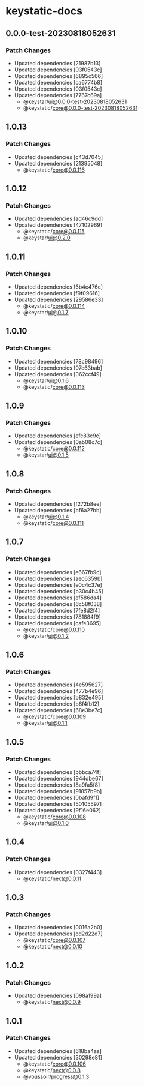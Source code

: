 # keystatic-docs

## 0.0.0-test-20230818052631

### Patch Changes

- Updated dependencies [21987b13]
- Updated dependencies [03f0543c]
- Updated dependencies [6895c566]
- Updated dependencies [ca6774b8]
- Updated dependencies [03f0543c]
- Updated dependencies [7767c69a]
  - @keystar/ui@0.0.0-test-20230818052631
  - @keystatic/core@0.0.0-test-20230818052631

## 1.0.13

### Patch Changes

- Updated dependencies [c43d7045]
- Updated dependencies [21395048]
  - @keystatic/core@0.0.116

## 1.0.12

### Patch Changes

- Updated dependencies [ad46c9dd]
- Updated dependencies [47102969]
  - @keystatic/core@0.0.115
  - @keystar/ui@0.2.0

## 1.0.11

### Patch Changes

- Updated dependencies [6b4c476c]
- Updated dependencies [f9f09616]
- Updated dependencies [29586e33]
  - @keystatic/core@0.0.114
  - @keystar/ui@0.1.7

## 1.0.10

### Patch Changes

- Updated dependencies [78c98496]
- Updated dependencies [07c63bab]
- Updated dependencies [062ccf49]
  - @keystar/ui@0.1.6
  - @keystatic/core@0.0.113

## 1.0.9

### Patch Changes

- Updated dependencies [efc83c9c]
- Updated dependencies [0ab08c7c]
  - @keystatic/core@0.0.112
  - @keystar/ui@0.1.5

## 1.0.8

### Patch Changes

- Updated dependencies [f272b8ee]
- Updated dependencies [bf6a27bb]
  - @keystar/ui@0.1.4
  - @keystatic/core@0.0.111

## 1.0.7

### Patch Changes

- Updated dependencies [e667fb9c]
- Updated dependencies [aec6359b]
- Updated dependencies [e0c4c37e]
- Updated dependencies [b30c4b45]
- Updated dependencies [ef586da4]
- Updated dependencies [6c58f038]
- Updated dependencies [7fe8d2f4]
- Updated dependencies [781884f9]
- Updated dependencies [cafe3695]
  - @keystatic/core@0.0.110
  - @keystar/ui@0.1.2

## 1.0.6

### Patch Changes

- Updated dependencies [4e595627]
- Updated dependencies [477b4e96]
- Updated dependencies [b832e495]
- Updated dependencies [b6f4fb12]
- Updated dependencies [68e3be7c]
  - @keystatic/core@0.0.109
  - @keystar/ui@0.1.1

## 1.0.5

### Patch Changes

- Updated dependencies [bbbca74f]
- Updated dependencies [944dbe67]
- Updated dependencies [8a9fa5f8]
- Updated dependencies [91857b9b]
- Updated dependencies [0bafd9f1]
- Updated dependencies [50105597]
- Updated dependencies [9f16e062]
  - @keystatic/core@0.0.108
  - @keystar/ui@0.1.0

## 1.0.4

### Patch Changes

- Updated dependencies [0327f443]
  - @keystatic/next@0.0.11

## 1.0.3

### Patch Changes

- Updated dependencies [0016a2b0]
- Updated dependencies [cd2d22d7]
  - @keystatic/core@0.0.107
  - @keystatic/next@0.0.10

## 1.0.2

### Patch Changes

- Updated dependencies [098a199a]
  - @keystatic/next@0.0.9

## 1.0.1

### Patch Changes

- Updated dependencies [618ba4aa]
- Updated dependencies [30298e81]
  - @keystatic/core@0.0.106
  - @keystatic/next@0.0.8
  - @voussoir/progress@0.1.3
